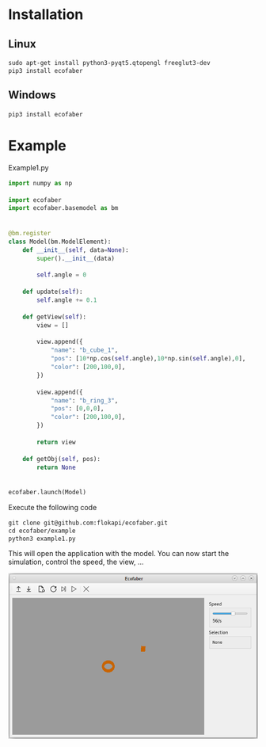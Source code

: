 # Installation

## Linux

```shell
sudo apt-get install python3-pyqt5.qtopengl freeglut3-dev
pip3 install ecofaber
```

## Windows

```shell
pip3 install ecofaber
```





# Example

Example1.py

```python
import numpy as np

import ecofaber
import ecofaber.basemodel as bm


@bm.register
class Model(bm.ModelElement):
    def __init__(self, data=None):
        super().__init__(data)

        self.angle = 0

    def update(self):
        self.angle += 0.1

    def getView(self):
        view = []

        view.append({
            "name": "b_cube_1",
            "pos": [10*np.cos(self.angle),10*np.sin(self.angle),0], 
            "color": [200,100,0],
        })

        view.append({
            "name": "b_ring_3",
            "pos": [0,0,0], 
            "color": [200,100,0],
        })

        return view

    def getObj(self, pos):
        return None


ecofaber.launch(Model)
```



Execute the following code 

```shell
git clone git@github.com:flokapi/ecofaber.git
cd ecofaber/example
python3 example1.py
```



This will open the application with the model. You can now start the simulation, control the speed, the view, ...

![example_screenshot](img/example_screenshot.png)



